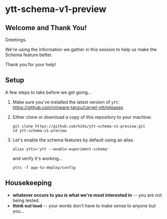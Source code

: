 # ytt-schema-v1-preview

## Welcome and Thank You!

Greetings.

We're using the information we gather in this session to help us make the Schema feature better.

Thank you for your help!

## Setup

A few steps to take before we get going...

1. Make sure you've installed the latest version of `ytt`: https://github.com/vmware-tanzu/carvel-ytt/releases

2. Either clone or download a copy of this repository to your machine:
   ```console
   git clone https://github.com/k14s/ytt-schema-v1-preview.git
   cd ytt-schema-v1-preview 
   ```
   
3. Let's enable the schema features by default using an alias.
   ```console
   alias ytts='ytt --enable-experiment-schema'  
   ```
   and verify it's working...
   ```console
   ytts -f app-to-deploy/config
   ```

## Housekeeping

- **whatever occurs to you _is_ what we're most interested in** -- you are not being tested.
- **think out loud** -- your words don't have to make sense to anyone but you...
